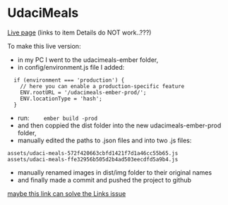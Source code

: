 # UdaciMeals
[Live page](https://gfa61-ga.github.io/udacimeals-ember-prod/#/menu/) (links to item Details do NOT work..???)

To make this live version:

- in my PC I went to the udacimeals-ember folder,
- in config/environment.js file I added:

```
  if (environment === 'production') {
    // here you can enable a production-specific feature
    ENV.rootURL = '/udacimeals-ember-prod/';
    ENV.locationType = 'hash';
  }
  ```

- run:
```    ember build -prod```
- and then coppied the dist folder into the new udacimeals-ember-prod folder,
- manually edited the paths to .json files and into two .js files:
```
assets/udaci-meals-572f420663cbfd1421f7d1a46cc55b65.js
assets/udaci-meals-ffe32956b505d2b4ad503eecdfd5a9b4.js
```
- manually renamed images in dist/img folder to their original names
- and finally made a commit and pushed the project to github

[maybe this link can solve the Links issue](https://stackoverflow.com/questions/24404080/how-do-i-deploy-ember-js-app-developed-with-ember-cli-on-github-pages)
